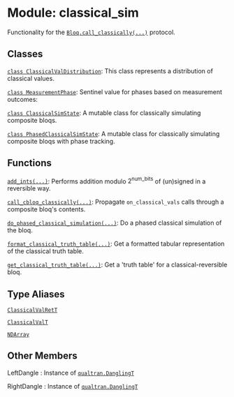 # Module: classical_sim


Functionality for the <a href="../../qualtran/Bloq.html#call_classically"><code>Bloq.call_classically(...)</code></a> protocol.



## Classes

[`class ClassicalValDistribution`](../../qualtran/simulation/classical_sim/ClassicalValDistribution.md): This class represents a distribution of classical values.

[`class MeasurementPhase`](../../qualtran/simulation/classical_sim/MeasurementPhase.md): Sentinel value for phases based on measurement outcomes:

[`class ClassicalSimState`](../../qualtran/simulation/classical_sim/ClassicalSimState.md): A mutable class for classically simulating composite bloqs.

[`class PhasedClassicalSimState`](../../qualtran/simulation/classical_sim/PhasedClassicalSimState.md): A mutable class for classically simulating composite bloqs with phase tracking.

## Functions

[`add_ints(...)`](../../qualtran/simulation/classical_sim/add_ints.md): Performs addition modulo $2^\mathrm{num\_bits}$ of (un)signed in a reversible way.

[`call_cbloq_classically(...)`](../../qualtran/simulation/classical_sim/call_cbloq_classically.md): Propagate `on_classical_vals` calls through a composite bloq's contents.

[`do_phased_classical_simulation(...)`](../../qualtran/simulation/classical_sim/do_phased_classical_simulation.md): Do a phased classical simulation of the bloq.

[`format_classical_truth_table(...)`](../../qualtran/simulation/classical_sim/format_classical_truth_table.md): Get a formatted tabular representation of the classical truth table.

[`get_classical_truth_table(...)`](../../qualtran/simulation/classical_sim/get_classical_truth_table.md): Get a 'truth table' for a classical-reversible bloq.

## Type Aliases

[`ClassicalValRetT`](../../qualtran/simulation/classical_sim/ClassicalValRetT.md)

[`ClassicalValT`](../../qualtran/simulation/classical_sim/ClassicalValT.md)

[`NDArray`](../../qualtran/testing/NDArray.md)



<h2 class="add-link">Other Members</h2>

LeftDangle<a id="LeftDangle"></a>
: Instance of <a href="../../qualtran/DanglingT.html"><code>qualtran.DanglingT</code></a>

RightDangle<a id="RightDangle"></a>
: Instance of <a href="../../qualtran/DanglingT.html"><code>qualtran.DanglingT</code></a>


